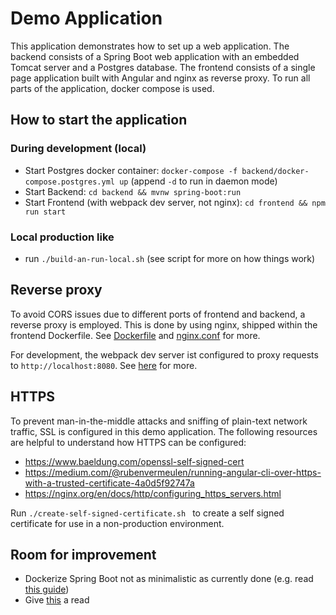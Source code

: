# Demo Application

This application demonstrates how to set up a web application. 
The backend consists of a Spring Boot web application with an embedded Tomcat server and a Postgres database.
The frontend consists of a single page application built with Angular and nginx as reverse proxy.
To run all parts of the application, docker compose is used.

## How to start the application

### During development (local)

- Start Postgres docker container: `docker-compose -f backend/docker-compose.postgres.yml up` (append `-d` to run in daemon mode)
- Start Backend: `cd backend && mvnw spring-boot:run`
- Start Frontend (with webpack dev server, not nginx): `cd frontend && npm run start`

### Local production like

- run `./build-an-run-local.sh` (see script for more on how things work)

## Reverse proxy
 
To avoid CORS issues due to different ports of frontend and backend, a reverse proxy is employed.
This is done by using nginx, shipped within the frontend Dockerfile.
See [Dockerfile](frontend/Dockerfile) and [nginx.conf](frontend/nginx.conf) for more.

For development, the webpack dev server ist configured to proxy requests to `http://localhost:8080`.
See [here](https://angular.io/guide/build#proxying-to-a-backend-server) for more.

## HTTPS

To prevent man-in-the-middle attacks and sniffing of plain-text network traffic, SSL is configured in this demo application.
The following resources are helpful to understand how HTTPS can be configured:
- https://www.baeldung.com/openssl-self-signed-cert
- https://medium.com/@rubenvermeulen/running-angular-cli-over-https-with-a-trusted-certificate-4a0d5f92747a
- https://nginx.org/en/docs/http/configuring_https_servers.html

Run `./create-self-signed-certificate.sh ` to create a self signed certificate for use in a non-production environment.

## Room for improvement

- Dockerize Spring Boot not as minimalistic as currently done (e.g. read [this guide](https://reflectoring.io/spring-boot-docker/))
- Give [this](https://snyk.io/blog/best-practices-to-build-java-containers-with-docker/) a read